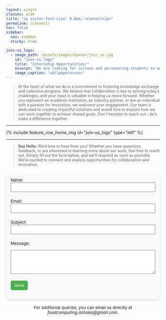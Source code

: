 ```yaml
---
layout: single
classes: wide
title: "<p style='font-size: 0.8em;'>Connect</p>"
permalink: /connect/
toc: false
sidebar:
  nav: sidebar
  sticky: true

join-us_logo:
  - image_path: /assets/images/banner/join_us.jpg
    id: "join-us_logo"
    title: "Internship Opportunities!"
    excerpt: "We are looking for curious and persevering students to work with us on exciting, challenging, and cutting-edge research and development problems. We work in the following domains: Food Computing, Diet-based Health Research, Food Misinformation, Agroecology, Culinary Heritage, Artificial Intelligence, Natural Language Processing, Data Mining, Software Engineering, Web/App Development. <br> <br> <b> Summer 2025 Internship: </b>If you are interested, please fill the <a href='https://forms.gle/yfLPGqUriY8T7Kr26' target='_blank'>Google Form</a> to express your interest. We shall get back to you soon. <br> <br> <b> Post Summer 2025 Internship: </b> If you are interested in working/interning with us afterr summer 2025, fill the form available at the end of this page with <b>Food Computing Internship</b> in the <i>Subject</i> and a <b>100 word writeup on why you are interested in working with us</b> in the <i>Message</i>. Also add a publicly accessible link to your latest <b>resume</b> in the <i>Message</i>."
    image_caption: "wallpaperaccess"
---
```


> <p style="font-size: 0.9em;">At the heart of what we do is a commitment to fostering knowledge exchange and collective progress. We believe that collaboration is key to solving today’s challenges, and your input is valuable in helping us move forward. Whether you represent an academic institution, an industry partner, or are an individual with a passion for innovation, we welcome your engagement. Our team is dedicated to creating impactful solutions and would love to explore how we can work together to achieve shared goals. Don't hesitate to reach out – let’s make a difference together.</p>

<hr>

<div class="d-flex align-items-center mb-4"> <!-- Flex container for logo and heading -->
      {% include feature_row_home_img id="join-us_logo" type="left" %}
</div>

<hr>

> <p style="font-size: 0.9em;"><b>Say Hello: </b>We’d love to hear from you! Whether you have questions, feedback, or are interested in learning more about our work, feel free to reach out. Simply fill out the form below, and we’ll respond as soon as possible. We’re excited to connect and explore opportunities for collaboration and innovation.</p>

<form action="https://formspree.io/f/xjkvkygw" method="POST" enctype="multipart/form-data" style="max-width: 500px; margin: 20px auto; padding: 15px; background-color: #f9f9f9; border-radius: 10px; box-shadow: 0px 4px 8px rgba(0, 0, 0, 0.1);">
  <label for="name" style="font-size: 0.85rem;">Name:</label>
  <input type="text" id="name" name="name" required style="width: 100%; padding: 6px; margin-bottom: 8px; font-size: 0.85rem;"><br>

  <label for="email" style="font-size: 0.85rem;">Email:</label>
  <input type="email" id="email" name="_replyto" required style="width: 100%; padding: 6px; margin-bottom: 8px; font-size: 0.85rem;"><br>

  <label for="subject" style="font-size: 0.85rem;">Subject:</label>
  <input type="text" id="subject" name="subject" required style="width: 100%; padding: 6px; margin-bottom: 8px; font-size: 0.85rem;"><br>

  <label for="message" style="font-size: 0.85rem;">Message:</label><br>
  <textarea id="message" name="message" rows="4" required style="width: 100%; padding: 6px; margin-bottom: 8px; font-size: 0.85rem;"></textarea><br>
  
  <!-- For sending to multiple emails, add hidden fields -->
  <input type="hidden" name="_cc" value="partha.das@ashoka.edu.in, lipika.dey@ashoka.edu.in">

  <button type="submit" style="padding: 8px 12px; background-color: #4CAF50; color: white; border: none; border-radius: 5px; cursor: pointer; font-size: 0.85rem;">Send</button>
</form>

<p style="font-size: 0.85rem; text-align: center; max-width: 600px; margin: 0 auto;">
    For additional queries, you can email us directly at <i>foodcomputing.ashoka@gmail.com</i>.
</p>
